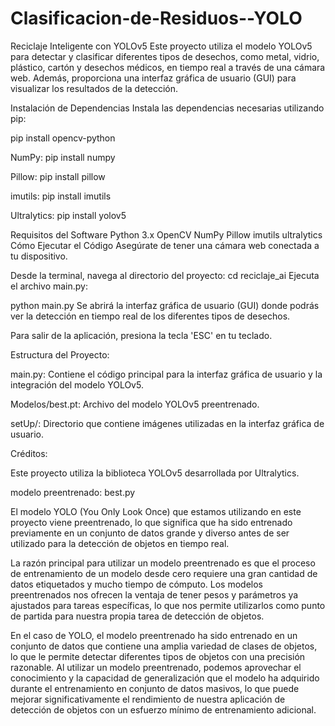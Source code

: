# Clasificacion-de-Residuos--YOLO

Reciclaje Inteligente con YOLOv5
Este proyecto utiliza el modelo YOLOv5 para detectar y clasificar diferentes tipos de desechos, como metal, vidrio, plástico, cartón y desechos médicos, en tiempo real a través de una cámara web. Además, proporciona una interfaz gráfica de usuario (GUI) para visualizar los resultados de la detección.

Instalación de Dependencias
Instala las dependencias necesarias utilizando pip:

pip install opencv-python

NumPy:
pip install numpy

Pillow:
pip install pillow

imutils:
pip install imutils

Ultralytics:
pip install yolov5

Requisitos del Software
Python 3.x
OpenCV
NumPy
Pillow
imutils
ultralytics
Cómo Ejecutar el Código
Asegúrate de tener una cámara web conectada a tu dispositivo.

Desde la terminal, navega al directorio del proyecto:
cd reciclaje_ai
Ejecuta el archivo main.py:

python main.py
Se abrirá la interfaz gráfica de usuario (GUI) donde podrás ver la detección en tiempo real de los diferentes tipos de desechos.

Para salir de la aplicación, presiona la tecla 'ESC' en tu teclado.

Estructura del Proyecto:

main.py: Contiene el código principal para la interfaz gráfica de usuario y la integración del modelo YOLOv5.

Modelos/best.pt: Archivo del modelo YOLOv5 preentrenado.

setUp/: Directorio que contiene imágenes utilizadas en la interfaz gráfica de usuario.

Créditos:

Este proyecto utiliza la biblioteca YOLOv5 desarrollada por Ultralytics.

modelo preentrenado: best.py

El modelo YOLO (You Only Look Once) que estamos utilizando en este proyecto viene preentrenado, lo que significa que ha sido entrenado previamente en un conjunto de datos grande y diverso antes de ser utilizado para la detección de objetos en tiempo real.

La razón principal para utilizar un modelo preentrenado es que el proceso de entrenamiento de un modelo desde cero requiere una gran cantidad de datos etiquetados y mucho tiempo de cómputo. Los modelos preentrenados nos ofrecen la ventaja de tener pesos y parámetros ya ajustados para tareas específicas, lo que nos permite utilizarlos como punto de partida para nuestra propia tarea de detección de objetos.

En el caso de YOLO, el modelo preentrenado ha sido entrenado en un conjunto de datos que contiene una amplia variedad de clases de objetos, lo que le permite detectar diferentes tipos de objetos con una precisión razonable. Al utilizar un modelo preentrenado, podemos aprovechar el conocimiento y la capacidad de generalización que el modelo ha adquirido durante el entrenamiento en conjunto de datos masivos, lo que puede mejorar significativamente el rendimiento de nuestra aplicación de detección de objetos con un esfuerzo mínimo de entrenamiento adicional.

